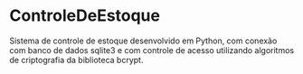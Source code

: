 # ControleDeEstoque
Sistema de controle de estoque desenvolvido em Python, com conexão com banco de dados sqlite3 e com controle de acesso utilizando algoritmos de criptografia da biblioteca bcrypt.
